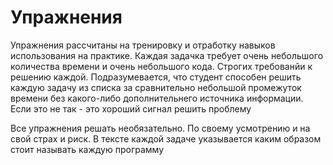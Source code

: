 # Упражнения

Упражнения рассчитаны на тренировку и отработку навыков использования на практике. Каждая задачка требует очень небольшого количества времени и очень небольшого кода. Строгих требованйи к решению каждой. Подразумевается, что студент способен решить каждую задачу из списка за сравнительно небольшой промежуток времени без какого-либо дополнительнего источника информации. Если это не так - это хороший сигнал решить проблему


Все упражнения решать необязательно. По своему усмотрению и на свой страх и риск. В тексте каждой задаче указывается каким образом стоит называть каждую программу